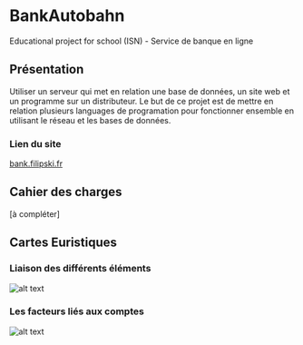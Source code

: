 # BankAutobahn

Educational project for school (ISN) - Service de banque en ligne

## Présentation

Utiliser un serveur qui met en relation une base de données, un site web et un programme sur un distributeur. Le but de ce projet est de mettre en relation plusieurs languages de programation pour fonctionner ensemble en utilisant le réseau et les bases de données.

### Lien du site
[bank.filipski.fr](bank.filipski.fr)


## Cahier des charges

[à compléter]



## Cartes Euristiques
### Liaison des différents éléments
![alt text](https://github.com/Elyox/BankAutobahn/blob/master/misc/elements.png)

### Les facteurs liés aux comptes
![alt text](https://github.com/Elyox/BankAutobahn/blob/master/misc/compte.png)
